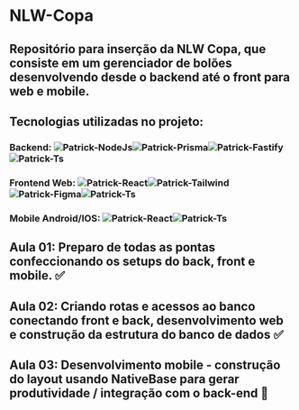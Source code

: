 # NLW-Copa
## Repositório para inserção da NLW Copa, que consiste em um gerenciador de bolões desenvolvendo desde o backend até o front para web e mobile.

## Tecnologias utilizadas no projeto: 
### Backend: <img  alt="Patrick-NodeJs" src="https://img.shields.io/badge/Node.js-339933?style=for-the-badge&logo=nodedotjs&logoColor=white" /><img alt="Patrick-Prisma" src="https://img.shields.io/badge/Prisma-3982CE?style=for-the-badge&logo=Prisma&logoColor=white" /><img alt="Patrick-Fastify" src="https://img.shields.io/badge/fastify-%23000000.svg?style=for-the-badge&logo=fastify&logoColor=white"/><img  alt="Patrick-Ts" src="https://img.shields.io/badge/TypeScript-007ACC?style=for-the-badge&logo=typescript&logoColor=white" />

### Frontend Web: <img alt="Patrick-React" src="https://img.shields.io/badge/react-%2320232a.svg?style=for-the-badge&logo=react&logoColor=%2361DAFB" /><img  alt="Patrick-Tailwind" src="https://img.shields.io/badge/Tailwind_CSS-38B2AC?style=for-the-badge&logo=tailwind-css&logoColor=white" /><img alt="Patrick-Figma" src="https://img.shields.io/badge/figma-%23F24E1E.svg?style=for-the-badge&logo=figma&logoColor=white" /><img  alt="Patrick-Ts" src="https://img.shields.io/badge/TypeScript-007ACC?style=for-the-badge&logo=typescript&logoColor=white" />

### Mobile Android/IOS: <img  alt="Patrick-React" src="https://img.shields.io/badge/React_Native-20232A?style=for-the-badge&logo=react&logoColor=61DAFB"><img  alt="Patrick-Ts" src="https://img.shields.io/badge/TypeScript-007ACC?style=for-the-badge&logo=typescript&logoColor=white" />

## Aula 01: Preparo de todas as pontas confeccionando os setups do back, front e mobile. ✅

## Aula 02: Criando rotas e acessos ao banco conectando front e back, desenvolvimento web e construção da estrutura do banco de dados ✅

## Aula 03: Desenvolvimento mobile - construção do layout usando NativeBase para gerar produtividade / integração com o back-end 👷‍
